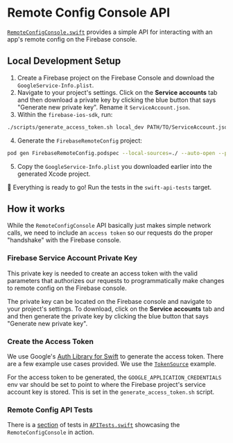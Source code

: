 # Remote Config Console API

[`RemoteConfigConsole.swift`](https://github.com/firebase/firebase-ios-sdk/blob/master/FirebaseRemoteConfig/Tests/SwiftAPI/RemoteConfigConsole.swift)
provides a simple API for interacting with an app's remote config on the
Firebase console.

## Local Development Setup
1. Create a Firebase project on the Firebase Console and download
the  `GoogleService-Info.plist`.
2. Navigate to your project's settings. Click on the **Service accounts** tab and
then download a private key by clicking the blue button that says "Generate new private key".
Rename it `ServiceAccount.json`.
3. Within the `firebase-ios-sdk`, run:
```bash
./scripts/generate_access_token.sh local_dev PATH/TO/ServiceAccount.json FirebaseRemoteConfig/Tests/SwiftAPI/AccessToken.json
```
4. Generate the `FirebaseRemoteConfig` project:
```bash
pod gen FirebaseRemoteConfig.podspec --local-sources=./ --auto-open --platforms=ios
```
5. Copy the `GoogleService-Info.plist` you downloaded earlier into the generated
Xcode project.

🚀 Everything is ready to go! Run the tests in the `swift-api-tests` target.


## How it works

While the `RemoteConfigConsole` API basically just makes simple network calls,
we need to include an `access token` so our requests do the proper "handshake" with the Firebase console.

### Firebase Service Account Private Key
This private key is needed to create an access token with the valid parameters
that authorizes our requests to programmatically make changes to remote config on the Firebase console.

The private key can be located on the Firebase console and navigate to your project's settings. To download,
click on the **Service accounts** tab and and then generate the private key by clicking
the blue button that says "Generate new private key".

### Create the Access Token
We use Google's [Auth Library for Swift](https://github.com/googleapis/google-auth-library-swift)
to generate the access token. There are a few example use cases provided. We use the 
[`TokenSource`](https://github.com/googleapis/google-auth-library-swift/blob/master/Sources/Examples/TokenSource/main.swift)
example.

For the access token to be generated, the `GOOGLE_APPLICATION_CREDENTIALS` env var should be set to point to where the
Firebase project's service account key is stored. This is set in the `generate_access_token.sh` script.

### Remote Config API Tests
There is a [section](https://github.com/firebase/firebase-ios-sdk/blob/master/FirebaseRemoteConfig/Tests/SwiftAPI/APITests.swift#L195)
of tests in [`APITests.swift`](https://github.com/firebase/firebase-ios-sdk/blob/master/FirebaseRemoteConfig/Tests/SwiftAPI/APITests.swift)
showcasing the  `RemoteConfigConsole` in action.
